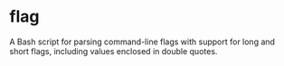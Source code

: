 # flag
A Bash script for parsing command-line flags with support for long and short flags, including values enclosed in double quotes.
